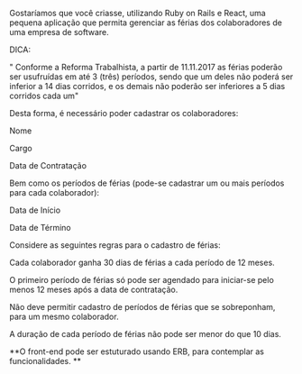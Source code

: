 Gostaríamos que você criasse, utilizando Ruby on Rails e React, uma pequena aplicação que permita gerenciar as férias dos colaboradores de uma empresa de software.



DICA:

" Conforme a Reforma Trabalhista, a partir de 11.11.2017 as férias poderão ser usufruídas em até 3 (três) períodos, sendo que um deles não poderá ser inferior a 14 dias corridos, e os demais não poderão ser inferiores a 5 dias corridos cada um"



Desta forma, é necessário poder cadastrar os colaboradores:

Nome

Cargo

Data de Contratação

Bem como os períodos de férias (pode-se cadastrar um ou mais períodos para cada colaborador):

Data de Início

Data de Término

Considere as seguintes regras para o cadastro de férias:

Cada colaborador ganha 30 dias de férias a cada período de 12 meses.

O primeiro período de férias só pode ser agendado para iniciar-se pelo menos 12 meses após a data de contratação.

Não deve permitir cadastro de períodos de férias que se sobreponham, para um mesmo colaborador.

A duração de cada período de férias não pode ser menor do que 10 dias.

**O front-end pode ser estuturado usando ERB, para contemplar as funcionalidades. **
